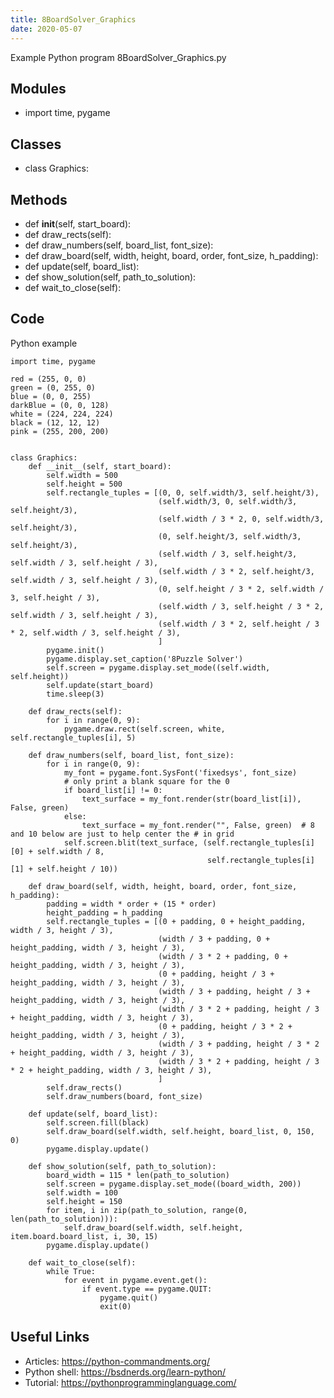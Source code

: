 ```yaml
---
title: 8BoardSolver_Graphics
date: 2020-05-07
---
```

Example Python program 8BoardSolver_Graphics.py

## Modules

* import time, pygame

## Classes

* class Graphics:

## Methods

* def __init__(self, start_board):
* def draw_rects(self):
* def draw_numbers(self, board_list, font_size):
* def draw_board(self, width, height, board, order, font_size, h_padding):
* def update(self, board_list):
* def show_solution(self, path_to_solution):
* def wait_to_close(self):

## Code

Python example

    import time, pygame
    
    red = (255, 0, 0)
    green = (0, 255, 0)
    blue = (0, 0, 255)
    darkBlue = (0, 0, 128)
    white = (224, 224, 224)
    black = (12, 12, 12)
    pink = (255, 200, 200)
    
    
    class Graphics:
        def __init__(self, start_board):
            self.width = 500
            self.height = 500
            self.rectangle_tuples = [(0, 0, self.width/3, self.height/3),
                                     (self.width/3, 0, self.width/3, self.height/3),
                                     (self.width / 3 * 2, 0, self.width/3, self.height/3),
                                     (0, self.height/3, self.width/3, self.height/3),
                                     (self.width / 3, self.height/3, self.width / 3, self.height / 3),
                                     (self.width / 3 * 2, self.height/3, self.width / 3, self.height / 3),
                                     (0, self.height / 3 * 2, self.width / 3, self.height / 3),
                                     (self.width / 3, self.height / 3 * 2, self.width / 3, self.height / 3),
                                     (self.width / 3 * 2, self.height / 3 * 2, self.width / 3, self.height / 3),
                                     ]
            pygame.init()
            pygame.display.set_caption('8Puzzle Solver')
            self.screen = pygame.display.set_mode((self.width, self.height))
            self.update(start_board)
            time.sleep(3)
    
        def draw_rects(self):
            for i in range(0, 9):
                pygame.draw.rect(self.screen, white, self.rectangle_tuples[i], 5)
    
        def draw_numbers(self, board_list, font_size):
            for i in range(0, 9):
                my_font = pygame.font.SysFont('fixedsys', font_size)
                # only print a blank square for the 0
                if board_list[i] != 0:
                    text_surface = my_font.render(str(board_list[i]), False, green)
                else:
                    text_surface = my_font.render("", False, green)  # 8 and 10 below are just to help center the # in grid
                self.screen.blit(text_surface, (self.rectangle_tuples[i][0] + self.width / 8,
                                                self.rectangle_tuples[i][1] + self.height / 10))
    
        def draw_board(self, width, height, board, order, font_size, h_padding):
            padding = width * order + (15 * order)
            height_padding = h_padding
            self.rectangle_tuples = [(0 + padding, 0 + height_padding, width / 3, height / 3),
                                     (width / 3 + padding, 0 + height_padding, width / 3, height / 3),
                                     (width / 3 * 2 + padding, 0 + height_padding, width / 3, height / 3),
                                     (0 + padding, height / 3 + height_padding, width / 3, height / 3),
                                     (width / 3 + padding, height / 3 + height_padding, width / 3, height / 3),
                                     (width / 3 * 2 + padding, height / 3 + height_padding, width / 3, height / 3),
                                     (0 + padding, height / 3 * 2 + height_padding, width / 3, height / 3),
                                     (width / 3 + padding, height / 3 * 2 + height_padding, width / 3, height / 3),
                                     (width / 3 * 2 + padding, height / 3 * 2 + height_padding, width / 3, height / 3),
                                     ]
            self.draw_rects()
            self.draw_numbers(board, font_size)
    
        def update(self, board_list):
            self.screen.fill(black)
            self.draw_board(self.width, self.height, board_list, 0, 150, 0)
            pygame.display.update()
    
        def show_solution(self, path_to_solution):
            board_width = 115 * len(path_to_solution)
            self.screen = pygame.display.set_mode((board_width, 200))
            self.width = 100
            self.height = 150
            for item, i in zip(path_to_solution, range(0, len(path_to_solution))):
                self.draw_board(self.width, self.height, item.board.board_list, i, 30, 15)
            pygame.display.update()
    
        def wait_to_close(self):
            while True:
                for event in pygame.event.get():
                    if event.type == pygame.QUIT:
                        pygame.quit()
                        exit(0)
    
    

## Useful Links

- Articles: https://python-commandments.org/
- Python shell: https://bsdnerds.org/learn-python/
- Tutorial: https://pythonprogramminglanguage.com/
